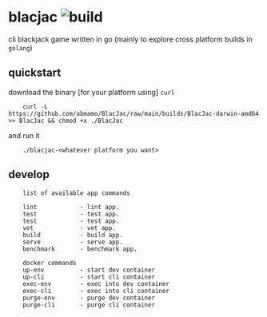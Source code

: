 # blacjac ![build](https://github.com/abmamo/blacjac/workflows/build/badge.svg?branch=main)
cli blackjack game written in go (mainly to explore cross platform builds in `golang`)

## quickstart
download the binary [for your platform using] `curl`
```
    curl -L  https://github.com/abmamo/BlacJac/raw/main/builds/BlacJac-darwin-amd64 >> BlacJac && chmod +x ./BlacJac
```
and run it
```
    ./blacjac-<whatever platform you want>
```

## develop
```
    list of available app commands

    lint            - lint app.
    test            - test app.
    test            - test app.
    vet             - vet app.
    build           - build app.
    serve           - serve app.
    benchmark       - benchmark app.

    docker commands
    up-env          - start dev container
    up-cli          - start cli container
    exec-env        - exec into dev container
    exec-cli        - exec into cli container
    purge-env       - purge dev container
    purge-cli       - purge cli container
```
